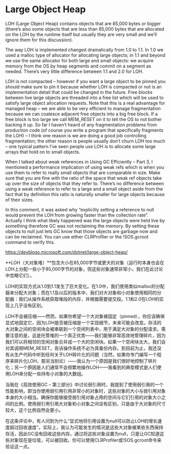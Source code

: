 <h1>Large Object Heap</h1>
LOH (Large Object Heap) contains objects that are 85,000 bytes or bigger 
(there’s also some objects that are less than 85,000 bytes that are allocated on the LOH by the runtime itself but usually they are very small and we’ll ignore them for this discussion).

 

The way LOH is implemented changed dramatically from 1.0 to 1.1. In 1.0 we used a malloc type of allocator for allocating large objects; 
in 1.1 and beyond we use the same allocator for both large and small objects: we acquire memory from the OS by heap segments and commit on a segment as needed. 
There’s very little difference between 1.1 and 2.0 for LOH.

 

LOH is not compacted – however if you want a large object to be pinned you should make sure to pin it because whether LOH is compacted or not is an implementation detail 
that could be changed in the future. Free blocks between live large objects are threaded into a free list which will be used to satisfy large object allocation requests.
 Note that this is a real advantage for managed heap – we are able to be very efficient to manage fragmentation because we can coalesce adjacent free objects into a big free block. 
 If a free block is too large we call MEM_RESET on it to tell the OS to not bother backing it up. 
 So far I haven’t heard of any fragmentation problems from production code (of course you write a program that specifically fragments the LOH) – I think one reason is we are doing a good job controlling fragmentation; 
 the other reason is people usually don’t churn LOH too much – one typical pattern I’ve seen people use LOH is to allocate some large arrays that hold on to small objects.

 

When I talked about weak references in Using GC Efficiently – Part 3, 
I mentioned a performance implication of using weak refs which is when you use them to refer to really small objects that are comparable in size. 
Make sure that you are fine with the ratio of the space that weak ref objects take up over the size of objects that they refer to. 
There’s no difference between using a weak reference to refer to a large and a small object aside from the fact that by definition this ratio is naturally smaller for large objects because of their sizes.

 

In this comment, it was asked why “explicitly setting a reference to null would prevent the LOH from growing faster than the collection rate”. 
Actually I think what likely happened was the large objects were held live by something therefore GC was not reclaiming the memory. 
By setting these objects to null just lets GC know that those objects are garbage now and can be reclaimed. You can use either CLRProfiler or the !SOS.gcroot command to verify this.

 

https://devblogs.microsoft.com/dotnet/large-object-heap/

**LOH（大对象堆）**包含大小在85,000字节或更大的对象（运行时本身也会在LOH上分配一些小于85,000字节的对象，但这些对象通常非常小，我们在此讨论中忽略它们）。

LOH的实现方式从1.0到1.1发生了巨大变化。在1.0中，我们使用类似malloc的分配器来分配大对象；而在1.1及以后的版本中，我们对大对象和小对象使用相同的分配器：我们从操作系统获取堆段的内存，并根据需要提交段。1.1和2.0在LOH的实现上几乎没有区别。

LOH不会被压缩——然而，如果你希望一个大对象被固定（pinned），你应该确保显式地固定它，因为LOH是否被压缩是一个实现细节，未来可能会改变。存活的大对象之间的空闲块会被串联到一个空闲列表中，用于满足大对象的分配请求。需要注意的是，这是托管堆的一个真正优势——我们能够非常高效地管理碎片，因为我们可以将相邻的空闲对象合并成一个大的空闲块。如果一个空闲块太大，我们会对其调用MEM_RESET，告诉操作系统不必为其备份内存。到目前为止，我还没有从生产代码中听到任何关于LOH碎片化的问题（当然，如果你专门编写一个程序来碎片化LOH，那另当别论）——我认为一个原因是我们很好地控制了碎片化；另一个原因是人们通常不会频繁地操作LOH——我看到的典型模式是人们使用LOH来分配一些持有小对象的大数组。

当我在《高效使用GC – 第三部分》中讨论弱引用时，我提到了使用弱引用的一个性能影响，即当你使用弱引用引用非常小的对象时，这些对象的大小与弱引用对象本身的大小相当。确保你能够接受弱引用对象占用的空间与它们引用的对象大小之间的比例。使用弱引用引用大对象和小对象之间没有区别，只是由于大对象的尺寸较大，这个比例自然会更小。

在这条评论中，有人问到为什么“显式地将引用设置为null可以防止LOH的增长速度超过回收速度”。实际上，我认为可能发生的情况是这些大对象被某些东西保持存活，因此GC没有回收这些内存。通过将这些对象设置为null，只是让GC知道这些对象现在是垃圾，可以被回收。你可以使用CLRProfiler或!SOS.gcroot命令来验证这一点。